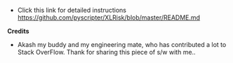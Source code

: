 - Click this link for detailed instructions
  https://github.com/pyscripter/XLRisk/blob/master/README.md

**Credits**
- Akash my buddy and my engineering mate, who has contributed a lot to Stack OverFlow. Thank for sharing this piece of s/w with me.. 
